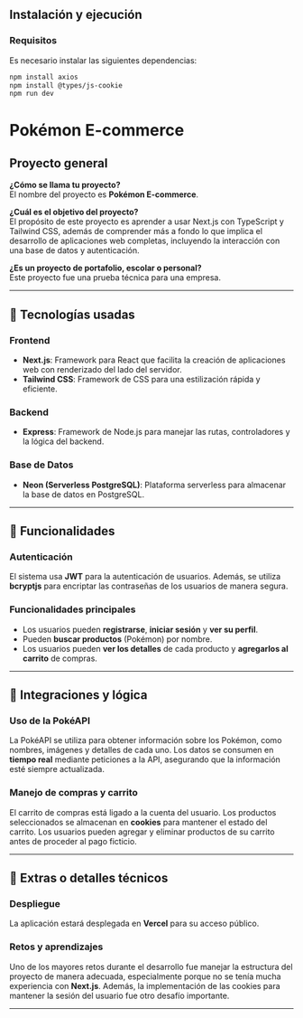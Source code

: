 ## Instalación y ejecución

### Requisitos
Es necesario instalar las siguientes dependencias:

```bash
npm install axios
npm install @types/js-cookie
npm run dev
```
# Pokémon E-commerce

## Proyecto general
**¿Cómo se llama tu proyecto?**  
El nombre del proyecto es **Pokémon E-commerce**.

**¿Cuál es el objetivo del proyecto?**  
El propósito de este proyecto es aprender a usar Next.js con TypeScript y Tailwind CSS, además de comprender más a fondo lo que implica el desarrollo de aplicaciones web completas, incluyendo la interacción con una base de datos y autenticación.

**¿Es un proyecto de portafolio, escolar o personal?**  
Este proyecto fue una prueba técnica para una empresa.

---

## 🧪 Tecnologías usadas

### Frontend
- **Next.js**: Framework para React que facilita la creación de aplicaciones web con renderizado del lado del servidor.
- **Tailwind CSS**: Framework de CSS para una estilización rápida y eficiente.

### Backend
- **Express**: Framework de Node.js para manejar las rutas, controladores y la lógica del backend.

### Base de Datos
- **Neon (Serverless PostgreSQL)**: Plataforma serverless para almacenar la base de datos en PostgreSQL.

---

## 🔐 Funcionalidades

### Autenticación
El sistema usa **JWT** para la autenticación de usuarios. Además, se utiliza **bcryptjs** para encriptar las contraseñas de los usuarios de manera segura.

### Funcionalidades principales
- Los usuarios pueden **registrarse**, **iniciar sesión** y **ver su perfil**.
- Pueden **buscar productos** (Pokémon) por nombre.
- Los usuarios pueden **ver los detalles** de cada producto y **agregarlos al carrito** de compras.

---

## 🧩 Integraciones y lógica

### Uso de la PokéAPI
La PokéAPI se utiliza para obtener información sobre los Pokémon, como nombres, imágenes y detalles de cada uno. Los datos se consumen en **tiempo real** mediante peticiones a la API, asegurando que la información esté siempre actualizada.

### Manejo de compras y carrito
El carrito de compras está ligado a la cuenta del usuario. Los productos seleccionados se almacenan en **cookies** para mantener el estado del carrito. Los usuarios pueden agregar y eliminar productos de su carrito antes de proceder al pago ficticio.

---

## 🚀 Extras o detalles técnicos

### Despliegue
La aplicación estará desplegada en **Vercel** para su acceso público.

### Retos y aprendizajes
Uno de los mayores retos durante el desarrollo fue manejar la estructura del proyecto de manera adecuada, especialmente porque no se tenía mucha experiencia con **Next.js**. Además, la implementación de las cookies para mantener la sesión del usuario fue otro desafío importante.

---



